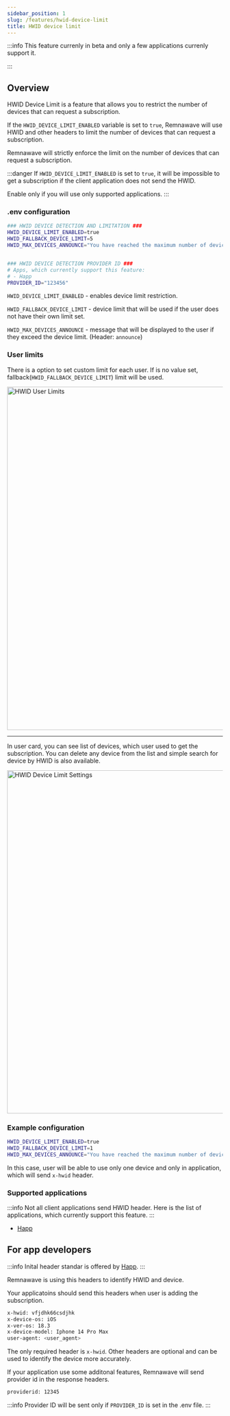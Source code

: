 ```yaml
---
sidebar_position: 1
slug: /features/hwid-device-limit
title: HWID device limit
---
```


:::info
This feature currenly in beta and only a few applications currenly support it.

:::

## Overview

HWID Device Limit is a feature that allows you to restrict the number of devices that can request a subscription.

If the `HWID_DEVICE_LIMIT_ENABLED` variable is set to `true`,
Remnawave will use HWID and other headers to limit the number of devices that can request a subscription.

Remnawave will strictly enforce the limit on the number of devices that can request a subscription.

:::danger
If `HWID_DEVICE_LIMIT_ENABLED` is set to `true`, it will be impossible to get a subscription if the client application does not send the HWID.

Enable only if you will use only supported applications.
:::

### .env configuration

```bash
### HWID DEVICE DETECTION AND LIMITATION ###
HWID_DEVICE_LIMIT_ENABLED=true
HWID_FALLBACK_DEVICE_LIMIT=5
HWID_MAX_DEVICES_ANNOUNCE="You have reached the maximum number of devices for your subscription."


### HWID DEVICE DETECTION PROVIDER ID ###
# Apps, which currently support this feature:
# - Happ
PROVIDER_ID="123456"
```

`HWID_DEVICE_LIMIT_ENABLED` - enables device limit restriction.

`HWID_FALLBACK_DEVICE_LIMIT` - device limit that will be used if the user does not have their own limit set.

`HWID_MAX_DEVICES_ANNOUNCE` - message that will be displayed to the user if they exceed the device limit. (Header: `announce`)

### User limits

There is a option to set custom limit for each user. If is no value set, fallback(`HWID_FALLBACK_DEVICE_LIMIT`) limit will be used.

<div style={{ display: 'flex', justifyContent: 'center' }}>
  <img src="/features/hwid-device-limit/hwid-user-limits.webp" alt="HWID User Limits" width="800" />
</div>

---

In user card, you can see list of devices, which user used to get the subscription. You can delete any device from the list and simple search for device by HWID is also available.

<div style={{ display: 'flex', justifyContent: 'center' }}>
  <img src="/features/hwid-device-limit/hwid-user-devices-list.webp" alt="HWID Device Limit Settings" width="800" />
</div>

### Example configuration

```bash
HWID_DEVICE_LIMIT_ENABLED=true
HWID_FALLBACK_DEVICE_LIMIT=1
HWID_MAX_DEVICES_ANNOUNCE="You have reached the maximum number of devices for your subscription."
```

In this case, user will be able to use only one device and only in application, which will send `x-hwid` header.

### Supported applications

:::info
Not all client applications send HWID header. Here is the list of applications, which currently support this feature.
:::

- [Happ](https://happ.su)

## For app developers

:::info
Inital header standar is offered by [Happ](https://happ.su).
:::

Remnawave is using this headers to identify HWID and device.

Your applicatoins should send this headers when user is adding the subscription.

```bash
x-hwid: vfjdhk66csdjhk
x-device-os: iOS
x-ver-os: 18.3
x-device-model: Iphone 14 Pro Max
user-agent: <user_agent>
```

The only required header is `x-hwid`. Other headers are optional and can be used to identify the device more accurately.

If your application use some additonal features, Remnawave will send provider id in the response headers.

```bash
providerid: 12345
```

:::info
Provider ID will be sent only if `PROVIDER_ID` is set in the .env file.
:::

